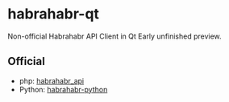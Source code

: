 habrahabr-qt
============

Non-official Habrahabr API Client in Qt
Early unfinished preview.

## Official

* php: [habrahabr_api](https://github.com/thematicmedia/habrahabr_api)
* Python: [habrahabr-python](https://github.com/kafeman/habrahabr-python)